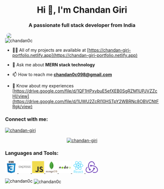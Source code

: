 <h1 align="center">Hi 👋, I'm Chandan Giri</h1>
<h3 align="center">A passionate full stack developer from India</h3>
<img   align="right" src="https://i.postimg.cc/D0MxMNym/alexandru-acea-XEB8y0n-RRP4-unsplash.jpg" width="500" height="auto" style="border-radius:10px"/>

<p align="left"> <img src="https://komarev.com/ghpvc/?username=chandan0c&label=Profile%20views&color=0e75b6&style=flat" alt="chandan0c" /> </p>

- 👨‍💻 All of my projects are available at [https://chandan-giri-portfolio.netlify.app](https://chandan-giri-portfolio.netlify.app)

- 💬 Ask me about **MERN stack technology**

- 📫 How to reach me **chandan0c098@gmail.com**

- 📄 Know about my experiences [https://drive.google.com/file/d/1QF1HPxybuE5efXEB0SgRZM1UPJVZZcHl/view](https://drive.google.com/file/d/1UWU2ZcRI10HSTpY2WBRNc8OBVCNtFRgk/view)

<h3 align="left">Connect with me:</h3>
<p align="left">
<a href="https://linkedin.com/in/chandan-giri" target="blank"><img align="center" src="https://raw.githubusercontent.com/rahuldkjain/github-profile-readme-generator/master/src/images/icons/Social/linked-in-alt.svg" alt="chandan-giri" height="30" width="40" /></a>
</p>
<p align="center">
<a href="https://linkedin.com/in/chandan-giri" target="blank"><img align="center" src="https://raw.githubusercontent.com/rahuldkjain/github-profile-readme-generator/master/src/images/icons/Social/linked-in-alt.svg" alt="chandan-giri" height="30" width="40" /></a>
</p>


<h3 align="left">Languages and Tools:</h3>
<p align="left"> <a href="https://www.w3schools.com/css/" target="_blank" rel="noreferrer"> <img src="https://raw.githubusercontent.com/devicons/devicon/master/icons/css3/css3-original-wordmark.svg" alt="css3" width="40" height="40"/> </a> <a href="https://expressjs.com" target="_blank" rel="noreferrer"> <img src="https://raw.githubusercontent.com/devicons/devicon/master/icons/express/express-original-wordmark.svg" alt="express" width="40" height="40"/> </a> <a href="https://developer.mozilla.org/en-US/docs/Web/JavaScript" target="_blank" rel="noreferrer"> <img src="https://raw.githubusercontent.com/devicons/devicon/master/icons/javascript/javascript-original.svg" alt="javascript" width="40" height="40"/> </a> <a href="https://www.mongodb.com/" target="_blank" rel="noreferrer"> <img src="https://raw.githubusercontent.com/devicons/devicon/master/icons/mongodb/mongodb-original-wordmark.svg" alt="mongodb" width="40" height="40"/> </a> <a href="https://nodejs.org" target="_blank" rel="noreferrer"> <img src="https://raw.githubusercontent.com/devicons/devicon/master/icons/nodejs/nodejs-original-wordmark.svg" alt="nodejs" width="40" height="40"/> </a> <a href="https://reactjs.org/" target="_blank" rel="noreferrer"> <img src="https://raw.githubusercontent.com/devicons/devicon/master/icons/react/react-original-wordmark.svg" alt="react" width="40" height="40"/> </a> <a href="https://redux.js.org" target="_blank" rel="noreferrer"> <img src="https://raw.githubusercontent.com/devicons/devicon/master/icons/redux/redux-original.svg" alt="redux" width="40" height="40"/> </a> </p>

<p><img align="left" src="https://github-readme-stats.vercel.app/api/top-langs?username=chandan0c&show_icons=true&locale=en&layout=compact" alt="chandan0c" /></p>

<p>&nbsp;<img align="center" src="https://github-readme-stats.vercel.app/api?username=chandan0c&show_icons=true&locale=en" alt="chandan0c" /></p>
